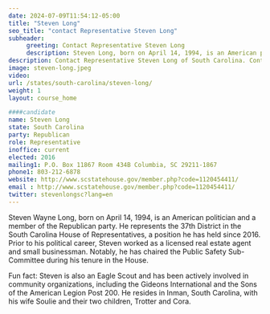 ```yaml
---
date: 2024-07-09T11:54:12-05:00
title: "Steven Long"
seo_title: "contact Representative Steven Long"
subheader:
     greeting: Contact Representative Steven Long
     description: Steven Long, born on April 14, 1994, is an American politician affiliated with the Republican Party. He serves as a member of the South Carolina House of Representatives, representing District 37. He assumed office on November 14, 2016.
description: Contact Representative Steven Long of South Carolina. Contact information for Steven Long includes email address, phone number, and mailing address.
image: steven-long.jpeg
video:
url: /states/south-carolina/steven-long/
weight: 1
layout: course_home

####candidate
name: Steven Long
state: South Carolina
party: Republican
role: Representative
inoffice: current
elected: 2016
mailing1: P.O. Box 11867 Room 434B Columbia, SC 29211-1867
phone1: 803-212-6878
website: http://www.scstatehouse.gov/member.php?code=1120454411/
email : http://www.scstatehouse.gov/member.php?code=1120454411/
twitter: stevenlongsc?lang=en
---
```

Steven Wayne Long, born on April 14, 1994, is an American politician and a member of the Republican party. He represents the 37th District in the South Carolina House of Representatives, a position he has held since 2016. Prior to his political career, Steven worked as a licensed real estate agent and small businessman. Notably, he has chaired the Public Safety Sub-Committee during his tenure in the House.

Fun fact: Steven is also an Eagle Scout and has been actively involved in community organizations, including the Gideons International and the Sons of the American Legion Post 200. He resides in Inman, South Carolina, with his wife Soulie and their two children, Trotter and Cora.
